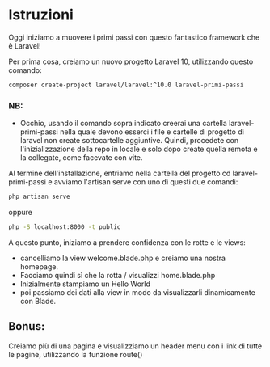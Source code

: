 # Istruzioni
Oggi iniziamo a muovere i primi passi con questo fantastico framework che è Laravel!

Per prima cosa, creiamo un nuovo progetto Laravel 10,  utilizzando questo comando: 
```bash
composer create-project laravel/laravel:^10.0 laravel-primi-passi
```

### NB: 
- Occhio, usando il comando sopra indicato creerai una cartella laravel-primi-passi nella quale devono esserci i file e cartelle di progetto di laravel non create sottocartelle aggiuntive. Quindi, procedete con l'inizializzazione della repo in locale e solo dopo create quella remota e la collegate, come facevate con vite.


Al termine dell'installazione, entriamo nella cartella del progetto cd laravel-primi-passi e avviamo l'artisan serve con uno di questi due comandi: 
```bash
php artisan serve 
```
oppure
```bash
php -S localhost:8000 -t public
```
A questo punto, iniziamo a prendere confidenza con le rotte e le views: 
- cancelliamo la view welcome.blade.php e creiamo una nostra homepage.
- Facciamo quindi sì che la rotta / visualizzi home.blade.php 
- Inizialmente stampiamo un Hello World
- poi passiamo dei dati alla view in modo da visualizzarli dinamicamente con Blade.

## Bonus:
Creiamo più di una pagina e visualizziamo un header menu con i link di tutte le pagine, utilizzando la funzione route()
